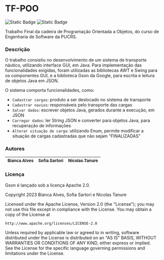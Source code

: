 # TF-POO
<div>
    <img alt="Static Badge" src="https://img.shields.io/badge/LICENSE-APACHE_2.0-black">
    <img alt="Static Badge" src="https://img.shields.io/badge/STATUS-EM_CORRE%C3%87%C3%83O-yellow" />
</div>

Trabalho Final da cadeira de Programação Orientada a Objetos, do curso de Engenharia de Software da PUCRS.

### Descrição
O trabalho consistiu no desenvolvimento de um sistema de transporte náutico, utilizando interface GUI, em Java. Para implementação das funcionalidades exigidas, foram utilizadas as bibliotecas AWT e Swing para os componentes GUI, e a biblioteca Gson da Google, para escrita e leitura de objetos Java em JSON.

O sistema comporta funcionalidades, como:
- `Cadastrar cargas`: produto a ser deslocado no sistema de transporte
- `Cadastrar navios`: responsáveis pelo transporte das cargas
- `Salvar dados`: escrever objetos Java, gerados durante a execução, em JSON
- `Carregar dados`: ler String JSON e converter para objetos Java, para recuperação de informações
- `Alterar situação de carga`: utilizando Enum, permite modificar a situação de cargas cadastradas que não sejam "FINALIZADAS"

### Autores
| [<sub>Bianca Alves</sub>](https://github.com/Bialves) | [<sub>Sofia Sartori</sub>](https://github.com/sofiasartori24) |  [<sub>Nicolas Tanure</sub>](https://github.com/NicolasTanure) |
| :---: | :---: | :---: |

### Licença
Gson é lançado sob a licença Apache 2.0.

Copyright 2023 Bianca Alves, Sofia Sartori e Nicolas Tanure

Licensed under the Apache License, Version 2.0 (the "License");
you may not use this file except in compliance with the License.
You may obtain a copy of the License at

    http://www.apache.org/licenses/LICENSE-2.0

Unless required by applicable law or agreed to in writing, software
distributed under the License is distributed on an "AS IS" BASIS,
WITHOUT WARRANTIES OR CONDITIONS OF ANY KIND, either express or implied.
See the License for the specific language governing permissions and
limitations under the License.
